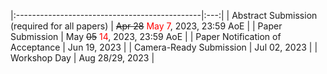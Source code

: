 


|:----------------------------------------------|:---:|
| Abstract Submission (required for all papers) | ~~Apr 28~~ <span style="color:red">May 7</span>, 2023, 23:59 AoE    |
| Paper Submission                              | May ~~05~~ <span style="color:red">14</span>, 2023, 23:59 AoE	|
| Paper Notification of Acceptance              | Jun 19, 2023       	|
| Camera-Ready Submission                       | Jul 02, 2023		|
| Workshop Day                                  | Aug 28/29, 2023    	|
